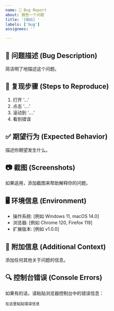 ```yaml
---
name: 🐛 Bug Report
about: 报告一个问题
title: '[BUG] '
labels: ['bug']
assignees: ''

---
```


## 🐛 问题描述 (Bug Description)
简洁明了地描述这个问题。

## 🔄 复现步骤 (Steps to Reproduce)
1. 打开 '...'
2. 点击 '....'
3. 滚动到 '....'
4. 看到错误

## ✅ 期望行为 (Expected Behavior)
描述你期望发生什么。

## 📷 截图 (Screenshots)
如果适用，添加截图来帮助解释你的问题。

## 🖥️ 环境信息 (Environment)
- 操作系统: [例如 Windows 11, macOS 14.0]
- 浏览器: [例如 Chrome 120, Firefox 119]
- 扩展版本: [例如 v1.0.0]

## 📝 附加信息 (Additional Context)
添加任何其他关于问题的信息。

## 🔍 控制台错误 (Console Errors)
如果有的话，请粘贴浏览器控制台中的错误信息：

```
在这里粘贴错误信息
```